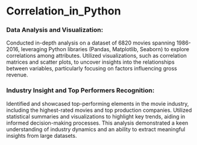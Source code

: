 # Correlation_in_Python

### Data Analysis and Visualization:
Conducted in-depth analysis on a dataset of 6820 movies spanning 1986-2016, leveraging Python libraries (Pandas, Matplotlib, Seaborn) to explore correlations among attributes. Utilized visualizations, such as correlation matrices and scatter plots, to uncover insights into the relationships between variables, particularly focusing on factors influencing gross revenue.

### Industry Insight and Top Performers Recognition:
Identified and showcased top-performing elements in the movie industry, including the highest-rated movies and top production companies. Utilized statistical summaries and visualizations to highlight key trends, aiding in informed decision-making processes. This analysis demonstrated a keen understanding of industry dynamics and an ability to extract meaningful insights from large datasets.
